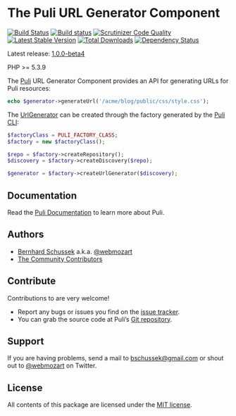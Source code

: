 The Puli URL Generator Component
================================

[![Build Status](https://travis-ci.org/puli/url-generator.svg?branch=master)](https://travis-ci.org/puli/url-generator)
[![Build status](https://ci.appveyor.com/api/projects/status/x7qpeo9er78ftxk0/branch/master?svg=true)](https://ci.appveyor.com/project/webmozart/url-generator/branch/master)
[![Scrutinizer Code Quality](https://scrutinizer-ci.com/g/puli/url-generator/badges/quality-score.png?b=master)](https://scrutinizer-ci.com/g/puli/url-generator/?branch=master)
[![Latest Stable Version](https://poser.pugx.org/puli/url-generator/v/stable.svg)](https://packagist.org/packages/puli/url-generator)
[![Total Downloads](https://poser.pugx.org/puli/url-generator/downloads.svg)](https://packagist.org/packages/puli/url-generator)
[![Dependency Status](https://www.versioneye.com/php/puli:url-generator/1.0.0/badge.svg)](https://www.versioneye.com/php/puli:url-generator/1.0.0)

Latest release: [1.0.0-beta4](https://packagist.org/packages/puli/url-generator#1.0.0-beta4)

PHP >= 5.3.9

The [Puli] URL Generator Component provides an API for generating URLs for Puli 
resources:

```php
echo $generator->generateUrl('/acme/blog/public/css/style.css');
```

The [UrlGenerator] can be created through the factory generated by the [Puli CLI]:

```php
$factoryClass = PULI_FACTORY_CLASS;
$factory = new $factoryClass();

$repo = $factory->createRepository();
$discovery = $factory->createDiscovery($repo);

$generator = $factory->createUrlGenerator($discovery);
```

Documentation
-------------

Read the [Puli Documentation] to learn more about Puli.

Authors
-------

* [Bernhard Schussek] a.k.a. [@webmozart]
* [The Community Contributors]

Contribute
----------

Contributions to are very welcome!

* Report any bugs or issues you find on the [issue tracker].
* You can grab the source code at Puli’s [Git repository].

Support
-------

If you are having problems, send a mail to bschussek@gmail.com or shout out to
[@webmozart] on Twitter.

License
-------

All contents of this package are licensed under the [MIT license].

[Puli]: http://puli.io
[Bernhard Schussek]: http://webmozarts.com
[The Community Contributors]: https://github.com/puli/url-generator/graphs/contributors
[Puli Documentation]: http://docs.puli.io/en/latest/index.html
[issue tracker]: https://github.com/puli/issues/issues
[Git repository]: https://github.com/puli/url-generator
[Puli CLI]: https://github.com/puli/cli
[@webmozart]: https://twitter.com/webmozart
[MIT license]: LICENSE
[UrlGenerator]: http://api.puli.io/latest/class-Puli.UrlGenerator.Api.UrlGenerator.html
